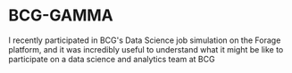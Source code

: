 # BCG-GAMMA
I recently participated in BCG's Data Science job simulation on the Forage platform, and it was incredibly useful to understand what it might be like to participate on a data science and analytics team at BCG
